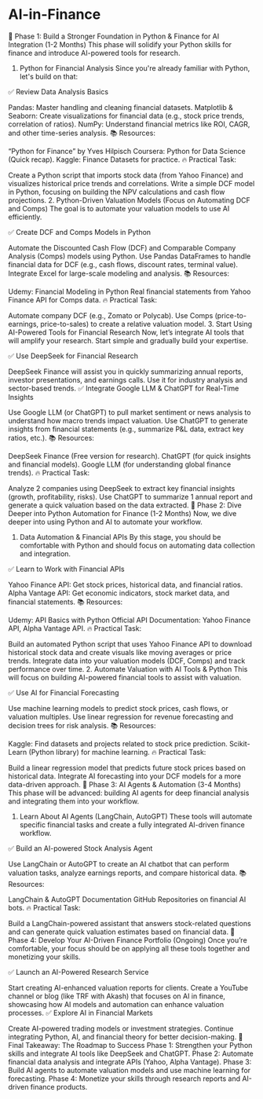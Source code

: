 # AI-in-Finance

📌 Phase 1: Build a Stronger Foundation in Python & Finance for AI Integration (1-2 Months)
This phase will solidify your Python skills for finance and introduce AI-powered tools for research.

1. Python for Financial Analysis
Since you're already familiar with Python, let's build on that:

✅ Review Data Analysis Basics

Pandas: Master handling and cleaning financial datasets.
Matplotlib & Seaborn: Create visualizations for financial data (e.g., stock price trends, correlation of ratios).
NumPy: Understand financial metrics like ROI, CAGR, and other time-series analysis.
📚 Resources:

“Python for Finance” by Yves Hilpisch
Coursera: Python for Data Science (Quick recap).
Kaggle: Finance Datasets for practice.
🔥 Practical Task:

Create a Python script that imports stock data (from Yahoo Finance) and visualizes historical price trends and correlations.
Write a simple DCF model in Python, focusing on building the NPV calculations and cash flow projections.
2. Python-Driven Valuation Models (Focus on Automating DCF and Comps)
The goal is to automate your valuation models to use AI efficiently.

✅ Create DCF and Comps Models in Python

Automate the Discounted Cash Flow (DCF) and Comparable Company Analysis (Comps) models using Python.
Use Pandas DataFrames to handle financial data for DCF (e.g., cash flows, discount rates, terminal value).
Integrate Excel for large-scale modeling and analysis.
📚 Resources:

Udemy: Financial Modeling in Python
Real financial statements from Yahoo Finance API for Comps data.
🔥 Practical Task:

Automate company DCF (e.g., Zomato or Polycab).
Use Comps (price-to-earnings, price-to-sales) to create a relative valuation model.
3. Start Using AI-Powered Tools for Financial Research
Now, let’s integrate AI tools that will amplify your research. Start simple and gradually build your expertise.

✅ Use DeepSeek for Financial Research

DeepSeek Finance will assist you in quickly summarizing annual reports, investor presentations, and earnings calls.
Use it for industry analysis and sector-based trends.
✅ Integrate Google LLM & ChatGPT for Real-Time Insights

Use Google LLM (or ChatGPT) to pull market sentiment or news analysis to understand how macro trends impact valuation.
Use ChatGPT to generate insights from financial statements (e.g., summarize P&L data, extract key ratios, etc.).
📚 Resources:

DeepSeek Finance (Free version for research).
ChatGPT (for quick insights and financial models).
Google LLM (for understanding global finance trends).
🔥 Practical Task:

Analyze 2 companies using DeepSeek to extract key financial insights (growth, profitability, risks).
Use ChatGPT to summarize 1 annual report and generate a quick valuation based on the data extracted.
📌 Phase 2: Dive Deeper into Python Automation for Finance (1-2 Months)
Now, we dive deeper into using Python and AI to automate your workflow.

1. Data Automation & Financial APIs
By this stage, you should be comfortable with Python and should focus on automating data collection and integration.

✅ Learn to Work with Financial APIs

Yahoo Finance API: Get stock prices, historical data, and financial ratios.
Alpha Vantage API: Get economic indicators, stock market data, and financial statements.
📚 Resources:

Udemy: API Basics with Python
Official API Documentation: Yahoo Finance API, Alpha Vantage API.
🔥 Practical Task:

Build an automated Python script that uses Yahoo Finance API to download historical stock data and create visuals like moving averages or price trends.
Integrate data into your valuation models (DCF, Comps) and track performance over time.
2. Automate Valuation with AI Tools & Python
This will focus on building AI-powered financial tools to assist with valuation.

✅ Use AI for Financial Forecasting

Use machine learning models to predict stock prices, cash flows, or valuation multiples.
Use linear regression for revenue forecasting and decision trees for risk analysis.
📚 Resources:

Kaggle: Find datasets and projects related to stock price prediction.
Scikit-Learn (Python library) for machine learning.
🔥 Practical Task:

Build a linear regression model that predicts future stock prices based on historical data.
Integrate AI forecasting into your DCF models for a more data-driven approach.
📌 Phase 3: AI Agents & Automation (3-4 Months)
This phase will be advanced: building AI agents for deep financial analysis and integrating them into your workflow.

1. Learn About AI Agents (LangChain, AutoGPT)
These tools will automate specific financial tasks and create a fully integrated AI-driven finance workflow.

✅ Build an AI-powered Stock Analysis Agent

Use LangChain or AutoGPT to create an AI chatbot that can perform valuation tasks, analyze earnings reports, and compare historical data.
📚 Resources:

LangChain & AutoGPT Documentation
GitHub Repositories on financial AI bots.
🔥 Practical Task:

Build a LangChain-powered assistant that answers stock-related questions and can generate quick valuation estimates based on financial data.
📌 Phase 4: Develop Your AI-Driven Finance Portfolio (Ongoing)
Once you’re comfortable, your focus should be on applying all these tools together and monetizing your skills.

✅ Launch an AI-Powered Research Service

Start creating AI-enhanced valuation reports for clients.
Create a YouTube channel or blog (like TRF with Akash) that focuses on AI in finance, showcasing how AI models and automation can enhance valuation processes.
✅ Explore AI in Financial Markets

Create AI-powered trading models or investment strategies.
Continue integrating Python, AI, and financial theory for better decision-making.
🚀 Final Takeaway: The Roadmap to Success
Phase 1: Strengthen your Python skills and integrate AI tools like DeepSeek and ChatGPT.
Phase 2: Automate financial data analysis and integrate APIs (Yahoo, Alpha Vantage).
Phase 3: Build AI agents to automate valuation models and use machine learning for forecasting.
Phase 4: Monetize your skills through research reports and AI-driven finance products.
